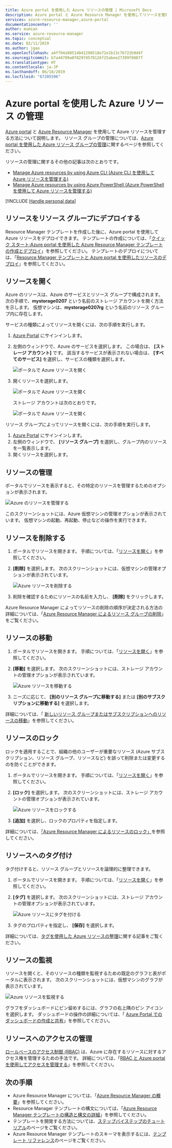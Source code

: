 ```yaml
---
title: Azure portal を使用した Azure リソースの管理 | Microsoft Docs
description: Azure portal と Azure Resource Manager を使用してリソースを管理します。
services: azure-resource-manager,azure-portal
documentationcenter: ''
author: mumian
ms.service: azure-resource-manager
ms.topic: conceptual
ms.date: 02/11/2019
ms.author: jgao
ms.openlocfilehash: a4ff94a98514041290518e72e1b13c76722b9d4f
ms.sourcegitcommit: b7a44709a0f82974578126f25abee27399f0887f
ms.translationtype: HT
ms.contentlocale: ja-JP
ms.lasthandoff: 06/18/2019
ms.locfileid: "67205596"
---
```

# <a name="manage-azure-resources-by-using-the-azure-portal"></a>Azure portal を使用した Azure リソース の管理

[Azure portal](https://portal.azure.com) と [Azure Resource Manager](resource-group-overview.md) を使用して Azure リソースを管理する方法について説明します。 リソース グループの管理については、[Azure portal を使用した Azure リソース グループの管理](./manage-resource-groups-portal.md)に関するページを参照してください。

リソースの管理に関するその他の記事は次のとおりです。

- [Manage Azure resources by using Azure CLI (Azure CLI を使用して Azure リソースを管理する)](./manage-resources-cli.md)
- [Manage Azure resources by using Azure PowerShell (Azure PowerShell を使用して Azure リソースを管理する)](./manage-resources-powershell.md)

[!INCLUDE [Handle personal data](../../includes/gdpr-intro-sentence.md)]

## <a name="deploy-resources-to-a-resource-group"></a>リソースをリソース グループにデプロイする

Resource Manager テンプレートを作成した後に、Azure portal を使用して Azure リソースをデプロイできます。 テンプレートの作成については、「[クイック スタート:Azure portal を使用した Azure Resource Manager テンプレートの作成とデプロイ](./resource-manager-quickstart-create-templates-use-the-portal.md)」を参照してください。 テンプレートのデプロイについては、「[Resource Manager テンプレートと Azure portal を使用したリソースのデプロイ](resource-group-template-deploy-portal.md)」を参照してください。

## <a name="open-resources"></a>リソースを開く

Azure のリソースは、Azure のサービスとリソース グループで構成されます。 次の手順で、**mystorage0207** という名前のストレージ アカウントを開く方法を示します。 仮想マシンは、**mystorage0207rg** という名前のリソース グループ内に存在します。

サービスの種類によってリソースを開くには、次の手順を実行します。

1. [Azure Portal](https://portal.azure.com) にサインインします。
2. 左側のウィンドウで、Azure のサービスを選択します。 この場合は、 **[ストレージ アカウント]** です。  該当するサービスが表示されない場合は、 **[すべてのサービス]** を選択し、サービスの種類を選択します。

    ![ポータルで Azure リソースを開く](./media/manage-resources-portal/manage-azure-resources-portal-open-service.png)

3. 開くリソースを選択します。

    ![ポータルで Azure リソースを開く](./media/manage-resources-portal/manage-azure-resources-portal-open-resource.png)

    ストレージ アカウントは次のとおりです。

    ![ポータルで Azure リソースを開く](./media/manage-resources-portal/manage-azure-resources-portal-open-resource-storage.png)

リソース グループによってリソースを開くには、次の手順を実行します。

1. [Azure Portal](https://portal.azure.com) にサインインします。
2. 左側のウィンドウで、 **[リソース グループ]** を選択し、グループ内のリソースを一覧表示します。
3. 開くリソースを選択します。 

## <a name="manage-resources"></a>リソースの管理

ポータルでリソースを表示すると、その特定のリソースを管理するためのオプションが表示されます。

![Azure のリソースを管理する](./media/manage-resources-portal/manage-azure-resources-portal-manage-resource.png)

このスクリーンショットには、Azure 仮想マシンの管理オプションが表示されています。 仮想マシンの起動、再起動、停止などの操作を実行できます。

## <a name="delete-resources"></a>リソースを削除する

1. ポータルでリソースを開きます。 手順については、「[リソースを開く](#open-resources)」を参照してください。
2. **[削除]** を選択します。 次のスクリーンショットには、仮想マシンの管理オプションが表示されています。

    ![Azure リソースを削除する](./media/manage-resources-portal/manage-azure-resources-portal-delete-resource.png)
3. 削除を確認するためにリソースの名前を入力し、 **[削除]** をクリックします。

Azure Resource Manager によってリソースの削除の順序が決定される方法の詳細については、「[Azure Resource Manager によるリソース グループの削除](./resource-group-delete.md)」をご覧ください。

## <a name="move-resources"></a>リソースの移動

1. ポータルでリソースを開きます。 手順については、「[リソースを開く](#open-resources)」を参照してください。
2. **[移動]** を選択します。 次のスクリーンショットには、ストレージ アカウントの管理オプションが表示されています。

    ![Azure リソースを移動する](./media/manage-resources-portal/manage-azure-resources-portal-move-resource.png)
3. ニーズに応じて、 **[別のリソース グループに移動する]** または **[別のサブスクリプションに移動する]** を選択します。

詳細については、「 [新しいリソース グループまたはサブスクリプションへのリソースの移動](resource-group-move-resources.md)」を参照してください。

## <a name="lock-resources"></a>リソースのロック

ロックを適用することで、組織の他のユーザーが重要なリソース (Azure サブスクリプション、リソース グループ、リソースなど) を誤って削除または変更するのを防ぐことができます。 

1. ポータルでリソースを開きます。 手順については、「[リソースを開く](#open-resources)」を参照してください。
2. **[ロック]** を選択します。 次のスクリーンショットには、ストレージ アカウントの管理オプションが表示されています。

    ![Azure リソースをロックする](./media/manage-resources-portal/manage-azure-resources-portal-lock-resource.png)
3. **[追加]** を選択し、ロックのプロパティを指定します。

詳細については、[「Azure Resource Manager によるリソースのロック」](resource-group-lock-resources.md)を参照してください。

## <a name="tag-resources"></a>リソースへのタグ付け

タグ付けすると、リソース グループとリソースを論理的に整理できます。 

1. ポータルでリソースを開きます。 手順については、「[リソースを開く](#open-resources)」を参照してください。
2. **[タグ]** を選択します。 次のスクリーンショットには、ストレージ アカウントの管理オプションが表示されています。

    ![Azure リソースにタグを付ける](./media/manage-resources-portal/manage-azure-resources-portal-tag-resource.png)
3. タグのプロパティを指定し、 **[保存]** を選択します。

詳細については、[タグを使用した Azure リソースの整理](./resource-group-using-tags.md#portal)に関する記事をご覧ください。

## <a name="monitor-resources"></a>リソースの監視

リソースを開くと、そのリソースの種類を監視するための既定のグラフと表がポータルに表示されます。 次のスクリーンショットには、仮想マシンのグラフが表示されています。

![Azure リソースを監視する](./media/manage-resources-portal/manage-azure-resources-portal-monitor-resource.png)

グラフをダッシュボードにピン留めするには、グラフの右上隅のピン アイコンを選択します。 ダッシュボードの操作の詳細については、「 [Azure Portal でのダッシュボードの作成と共有](../azure-portal/azure-portal-dashboards.md)」を参照してください。

## <a name="manage-access-to-resources"></a>リソースへのアクセスの管理

[ロールベースのアクセス制御 (RBAC)](../role-based-access-control/overview.md) は、Azure に存在するリソースに対するアクセス権を管理するための手法です。 詳細については、「[RBAC と Azure portal を使用してアクセスを管理する](../role-based-access-control/role-assignments-portal.md)」を参照してください。

## <a name="next-steps"></a>次の手順

- Azure Resource Manager については、「[Azure Resource Manager の概要](./resource-group-overview.md)」を参照してください。
- Resource Manager テンプレートの構文については、「[Azure Resource Manager テンプレートの構造と構文の詳細](./resource-group-authoring-templates.md)」を参照してください。
- テンプレートを開発する方法については、[ステップバイステップのチュートリアル](/azure/azure-resource-manager/)のページをご覧ください。
- Azure Resource Manager テンプレートのスキーマを表示するには、[テンプレート リファレンス](/azure/templates/)のページをご覧ください。